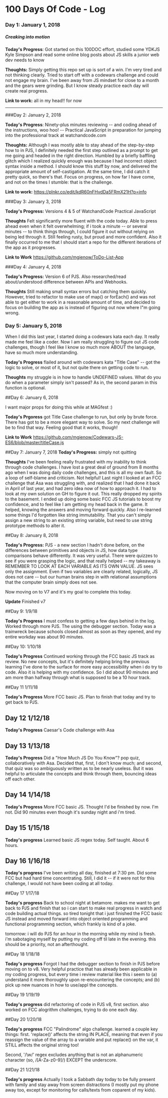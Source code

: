 # 100 Days Of Code - Log

### Day 1: January 1, 2018
##### Creaking into motion

**Today's Progress**: Got started on this 100DOC effort, studied some YDKJS Kyle Simpson and read some online blog posts about JS skills a junior web dev needs to know

**Thoughts:** Simply getting this repo set up is sort of a win. I'm very tired and not thinking clearly. Tried to start off with a codewars challenge and could not engage my brain. I've been away from JS mindset for close to a month and the gears were grinding. But I know steady practice each day will create real progress.

**Link to work:** all in my head!! for now

----------

###Day 2: January 2, 2018

**Today's Progress**: Ninety-plus minutes reviewing -- and coding ahead of the instructions, woo hoo! -- Practical JavaScript in preparation for jumping into the professional track at watchandcode.com

**Thoughts:** Although I was mostly able to stay ahead of the step-by-step how to in PJS, I definitely needed the first step outlined as a prompt to get me going and headed in the right direction. Humbled by a briefly baffling glitch which I realized quickly enough was because I had incorrect object syntax inside a method. I should know this stuff by now, and delivered the appropriate amount of self-castigation. At the same time, I did catch it pretty quick, so there's that. Focus on progress, on how far I have come, and not on the times I stumble: that is the challenge.

**Link to work:** https://plnkr.co/edit/kdR60nFHvdDa5FRmX21H?p=info


###Day 3: January 3, 2018

**Today's Progress:** Versions 4 & 5 of WatchandCode Practical JavaScript

**Thoughts** Felt significantly more fluent with the code today. Able to press ahead even when it felt overwhelming; if i took a minute -- or several minutes -- to think things through, I could figure it out without relying on being led through it. Still feeling rusty, but proud and more confident. Also it finally occurred to me that I should start a repo for the different iterations of the app as it progresses.

**Link to Work** https://github.com/mgienow/ToDo-List-App

###Day 4: January 4, 2018

**Today's Progress:** Version 6 of PJS. Also researched/read about/understood difference between APIs and Webhooks.

**Thoughts** Still making small syntax errors but catching them quickly. However, tried to refactor to make use of map() or forEach() and was not able to get either to work in a reasonable amount of time, and decided to focus on building the app as is instead of figuring out now where I"m going wrong.

### Day 5: January 5, 2018

When I did this last year, I started doing a codewars kata each day. It really made me feel like a coder. Now I am really struggling to figure out JS code challenges, though I feel like I know so much more ABOUT the language, have so much more understanding.

**Today's Progress** flailed around with codewars kata "Title Case" -- got the logic to solve, or most of it, but not quite there on getting code to run.

**Thoughts** my struggle is in how to handle UNDEFINED values. What do you do when a parameter simply isn't passed? As in, the second param in this function is optional.

##Day 6: January 6, 2018

I want major props for doing this while at MAGfest :)

**Today's Prgoress** got Title Case challenge to run, but only by brute force. There has got to be a more elegant way to solve. So my next challenge will be to find that way. Feeling good that it works, though!

**Link to Work** https://github.com/mgienow/Codewars-JS-ES6/blob/master/titleCase.js

##Day 7: January 7, 2018
**Today's Progress:** simply not quitting

**Thoughts** I've been feeling really frustrated with my inability to think through code challenges. I have lost a great deal of ground from 8 months ago when I was doing daily code challenges, and this is all my own fault. So a loop of self-blame and criticism. Not helpful! Last night I looked at an FCC challenge that Asa was struggling with, and realized that I had done it back in April of last year, and had zero idea now of how to approach it. I had to look at my own solution on GH to figure it out. This really dropped my spirits to the basement. I ended up doing some basic FCC JS tutorials to boost my confidence, and to feel like I am getting my head back in the game. It helped, knowing the answers and moving forward quickly. Also I re-learned some things I'd forgotten like string immutability. That you can't simply assign a new string to an existing string variable, but need to use string prototype methods to alter it.

##Day 8: January 8, 2018

**Today's Progress:** PJS - a new section I hadn't done before, on the differences between primitives and objects in JS, how data type comparisons behave differently. It was very useful. There were quizzes to see if you were grasping the logic, and that really helped -- my takeaway is REMEMBER TO LOOK AT EACH VARIABLE AS ITS OWN VALUE. JS sees only the assignment. Even if two variables are clearly related, logically, JS does not care -- but our human brains step in with relational assumptions that the computer brain simply does not see.

Now moving on to V7 and it's my goal to complete this today.

**Update** Finished v7

##Day 9: 1/9/18

**Today's Progress** I must confess to getting a few days behind in the log. Worked through more PJS. The using the debugger section. Today was a trainwreck because schools closed almost as soon as they opened, and my entire workday was about 90 minutes.

##Day 10: 1/10/18

**Today's Progress** Continued working through the FCC basic JS track as review. No new concepts, but it's definitely helping bring the previous learning I've done to the surface for more easy accessibility when i do try to code. Also it is helping with my confidence. So I did about 90 minutes and am more than halfway through what is supposed to be a 10 hour track.

##Day 11 1/11/18

**Today's Progress**  More FCC basic JS.  Plan to finish that today and try to get back to PJS.
## Day 12 1/12/18
**Today's Progress** Caesar's Code challenge with Asa

## Day 13 1/13/18

**Today's Progress** Did a "How Much JS Do You Know"? pop quiz, collaboratively with Asa.  Decided that, first, I don't know much; and second, that quiz was so ambiguously written as to be nearly useless. But it was helpful to articulate the concepts and think through them, bouncing ideas off each other.

## Day 14 1/14/18

**Today's Progress** More FCC basic JS. Thought I'd be finished by now. I'm not. Did 90 minutes even though it's sunday night and i'm tired.

## Day 15 1/15/18

**Today's progress** Learned basic JS regex today.  Self taught. About 6 hours.

## Day 16 1/16/18

**Today's progress** I've been writing all day, finished at 7:30 pm.  Did some FCC but had hard time concentrating. Still, I did it -- if it were not for this challenge, I would not have been coding at all today.

##Day 17 1/17/18

**Today's progress** Back to school night at betamore. makes me want to get back to PJS and finish that so i can start to make real progress in watch and code building actual things. so tired tonight that i just finished the FCC basic JS instead and moved forward into object oriented programming and functional programming section, which frankly is kind of a joke.

tomorrow: i will do PJS for an hour in the morning while my mind is fresh. i'm sabotaging myself by putting my coding off til late in the evening. this should be a priority, not an afterthought.

##Day 18 1/18/18

**Today's progress** Forgot I had the debugger section to finish in PJS before moving on to v8.  Very helpful practice that has already been applicable in my coding progress, but every time i review material like this i seem to (a) understand it more thoroughly upon re-encountering the concepts; and (b) pick up new nuances in how to use/appl the concepts.

##Day 19 1/19/19

**Today's progress** did refactoring of code in PJS v8, first section. also worked on FCC alogrithm challenges, trying to do one each day.

##Day 20 1/20/18

**Today's progress** FCC "Palindrome" algo challenge. learned a couple key things: first. 'replace()' affects the string IN PLACE, meaning that even if you reassign the value of the array to a variable and put replace() on the var, it STILL affects the original string too!

Second, '/\w/' regex excludes anything that is not an alphanumeric character (so, /[A-Za-z0-9]/) EXCEPT the underscore.

##Day 21 1/21/18

**Today's progress** Actually I took a Sabbath day today to be fully present with family and stay away from screen distractions (I mostly put my phone away too, except for monitoring for calls/texts from coparent of my kids).
